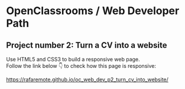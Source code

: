 # OpenClassrooms / Web Developer Path

## Project number 2: Turn a CV into a website

Use HTML5 and CSS3 to build a responsive web page.  
Follow the link below 👇 to check how this page is responsive:  
  
  
https://rafaremote.github.io/oc_web_dev_p2_turn_cv_into_website/